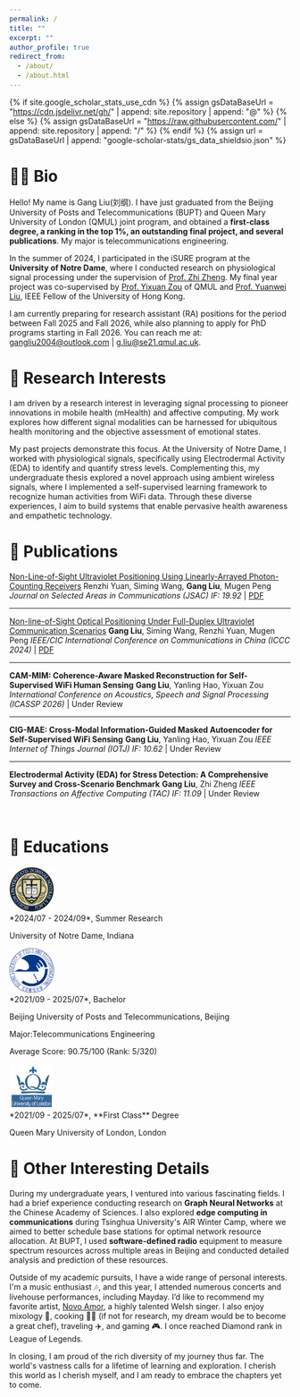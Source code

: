 ```yaml
---
permalink: /
title: ""
excerpt: ""
author_profile: true
redirect_from: 
  - /about/
  - /about.html
---
```


{% if site.google_scholar_stats_use_cdn %}
{% assign gsDataBaseUrl = "https://cdn.jsdelivr.net/gh/" | append: site.repository | append: "@" %}
{% else %}
{% assign gsDataBaseUrl = "https://raw.githubusercontent.com/" | append: site.repository | append: "/" %}
{% endif %}
{% assign url = gsDataBaseUrl | append: "google-scholar-stats/gs_data_shieldsio.json" %}

<span class='anchor' id='about-me'></span>

# 🧑🏻 Bio
Hello! My name is Gang Liu(刘纲). I have just graduated from the Beijing University of Posts and Telecommunications (BUPT) and Queen Mary University of London (QMUL) joint program, and obtained a **first-class degree, a ranking in the top 1%, an outstanding final project, and several publications**. My major is telecommunications engineering.

In the summer of 2024, I participated in the iSURE program at the **University of Notre Dame**, where I conducted research on physiological signal processing under the supervision of [Prof. Zhi Zheng](https://engineering.nd.edu/faculty/zhi-zheng/). My final year project was co-supervised by [Prof. Yixuan Zou](https://www.eecs.qmul.ac.uk/~yz323/) of QMUL and [Prof. Yuanwei Liu](https://www.eee.hku.hk/~yuanwei/), IEEE Fellow of the University of Hong Kong.

I am currently preparing for research assistant (RA) positions for the period between Fall 2025 and Fall 2026, while also planning to apply for PhD programs starting in Fall 2026. You can reach me at:
gangliu2004@outlook.com | g.liu@se21.qmul.ac.uk.

# 🔬 Research Interests
I am driven by a research interest in leveraging signal processing to pioneer innovations in mobile health (mHealth) and affective computing. My work explores how different signal modalities can be harnessed for ubiquitous health monitoring and the objective assessment of emotional states.

My past projects demonstrate this focus. At the University of Notre Dame, I worked with physiological signals, specifically using Electrodermal Activity (EDA) to identify and quantify stress levels. Complementing this, my undergraduate thesis explored a novel approach using ambient wireless signals, where I implemented a self-supervised learning framework to recognize human activities from WiFi data. Through these diverse experiences, I aim to build systems that enable pervasive health awareness and empathetic technology.

# 📝 Publications

[Non-Line-of-Sight Ultraviolet Positioning Using Linearly-Arrayed Photon-Counting Receivers](https://ieeexplore.ieee.org/document/10556613)
Renzhi Yuan, Siming Wang, **Gang Liu**, Mugen Peng
*Journal on Selected Areas in Communications (JSAC) IF: 19.92* | [PDF](../images/papers/JSAC.pdf)

---
[Non-line-of-Sight Optical Positioning Under Full-Duplex Ultraviolet Communication Scenarios](https://ieeexplore.ieee.org/document/10681787)
**Gang Liu**, Siming Wang, Renzhi Yuan, Mugen Peng
*IEEE/CIC International Conference on Communications in China (ICCC 2024)* | [PDF](../images/papers/ICCC_2024.pdf)

---
**CAM-MIM: Coherence-Aware Masked Reconstruction for Self-Supervised WiFi Human Sensing**
**Gang Liu**, Yanling Hao, Yixuan Zou
*International Conference on Acoustics, Speech and Signal Processing (ICASSP 2026)* | Under Review

---
**CIG-MAE: Cross-Modal Information-Guided Masked Autoencoder for Self-Supervised WiFi Sensing**
**Gang Liu**, Yanling Hao, Yixuan Zou
*IEEE Internet of Things Journal (IOTJ) IF: 10.62* | Under Review

---
**Electrodermal Activity (EDA) for Stress Detection: A Comprehensive Survey and Cross-Scenario Benchmark**
**Gang Liu**, Zhi Zheng
*IEEE Transactions on Affective Computing (TAC) IF: 11.09* | Under Review

 
# 📖 Educations
<div class='school-box'>
<div><img src='images/nd.png' alt="sym" width="80"></div>
<div class='school-box-text' markdown="1">
*2024/07 - 2024/09*, Summer Research

University of Notre Dame, Indiana

</div>
</div>

<div class='school-box'>
<div><img src='images/bupt.png' alt="sym" width="80"></div>
<div class='school-box-text' markdown="1">
*2021/09 - 2025/07*, Bachelor

Beijing University of Posts and Telecommunications, Beijing

Major:Telecommunications Engineering

Average Score: 90.75/100 (Rank: 5/320)
</div>
</div>

<div class='school-box'>
<div><img src='images/qmul.png' alt="sym" width="80"></div>
<div class='school-box-text' markdown="1">
*2021/09 - 2025/07*, **First Class** Degree
  
Queen Mary University of London, London

</div>
</div>

# 🤪 Other Interesting Details

During my undergraduate years, I ventured into various fascinating fields. I had a brief experience conducting research on **Graph Neural Networks** at the Chinese Academy of Sciences. I also explored **edge computing in communications** during Tsinghua University's AIR Winter Camp, where we aimed to better schedule base stations for optimal network resource allocation. At BUPT, I used **software-defined radio** equipment to measure spectrum resources across multiple areas in Beijing and conducted detailed analysis and prediction of these resources.

Outside of my academic pursuits, I have a wide range of personal interests. I'm a music enthusiast 🎶, and this year, I attended numerous concerts and livehouse performances, including Mayday. I’d like to recommend my favorite artist, [Novo Amor](https://novoamor.co.uk/), a highly talented Welsh singer. I also enjoy mixology 🍾, cooking 🧑‍🍳 (if not for research, my dream would be to become a great chef), traveling ✈️, and gaming 🎮. I once reached Diamond rank in League of Legends.

In closing, I am proud of the rich diversity of my journey thus far. The world's vastness calls for a lifetime of learning and exploration. I cherish this world as I cherish myself, and I am ready to embrace the chapters yet to come.



<!-- # 💻 Internships
- *2023/09 - 2024/07*: Research Intern at **Tencent AI Lab**, under supervision of [Prof. Jianhua Yao](https://scholar.google.com/citations?user=3bQwlCQAAAAJ&hl=zh-CN).
- *2023/02 - 2023/08*: Visiting Student at **CAIRI, Westlake University**, under supervision of [Prof. Stan Z. Li](https://scholar.google.com/citations?user=Y-nyLGIAAAAJ&hl=zh-CN). -->

<!-- # 💻 Internships

<div class='school-box'>
<div><img src='images/tencentailab.png' alt="sym" width="80"></div>
<div class='school-box-text' markdown="1">
*2023/09 - 2024/07*, Research Intern

**Tencent AI Lab**, under supervision of [Prof. Jianhua Yao](https://scholar.google.com/citations?user=3bQwlCQAAAAJ&hl=zh-CN)
</div>
</div>

<div class='school-box'>
<div><img src='images/westlake.png' alt="sym" width="80"></div>
<div class='school-box-text' markdown="1">
*2023/02 - 2023/08*, Visiting Student

**CAIRI, Westlake University**, under supervision of [Prof. Stan Z. Li](https://scholar.google.com/citations?user=Y-nyLGIAAAAJ&hl=zh-CN)
</div>
</div>-->
